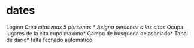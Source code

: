 # dates
Login*n
Crea citas max 5 personas *
Asigna personas a las citas*
Ocupa lugares de la cita cupo maximo*
Campo de busqueda de asociado*
Tabal de dario* falta fechado automatico
